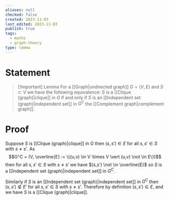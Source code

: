 ```yaml
---
aliases: null
checked: false
created: 2023-11-03
last_edited: 2023-11-03
publish: true
tags:
  - maths
  - graph-theory
type: lemma
---
```

# Statement

> [!important] Lemma
> For a [[Graph|undirected graph]] $G = (V,E)$ and $S \subset V$ we have the following equivalence:
> $S$ is a [[Clique (graph)|clique]] in $G$ if and only if $S$ is an [[Independent set (graph)|independent set]] in $G^C$ the [[Complement graph|complement graph]].

# Proof

Suppose $S$ is [[Clique (graph)|clique]] in $G$ then $(s,s') \in E$ for all $s, s' \in S$ with $s \not = s'$. As
$$G^C = (V, \overline{E} := \{(u,v) \in V \times V \vert (u,v) \not \in E\})$$
then for all $s, s' \in S$ with $s \not = s'$ we have $(s,s') \not \in \overline{E}$ so $S$ is a [[Independent set (graph)|independent set]] in $G^C$.

Similarly if $S$ is an [[Independent set (graph)|independent set]] in $G^C$ then $(s,s') \not \in E'$ for all $s, s' \in S$ with $s \not = s'$. Therefore by definition $(s,s') \in E$, and we have $S$ is a [[Clique (graph)|clique]].
